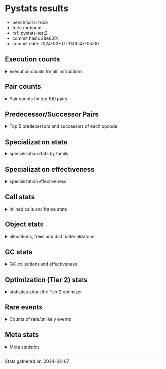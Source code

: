 
# Pystats results

- benchmark: telco
- fork: mdboom
- ref: pystats-test2
- commit hash: 28e6201
- commit date: 2024-02-07T11:00:47-05:00

## Execution counts

<details>
<summary> execution counts for all instructions </summary>

|Name | Count | Self | Cumulative | Miss ratio | 
|---|---:|---:|---:|---:|
| LOAD_FAST | 108,891,100 | 41.0% | 41.0% |  |
| STORE_FAST | 51,248,860 | 19.3% | 60.2% |  |
| BINARY_OP | 35,240,300 | 13.3% | 73.5% |  |
| CALL | 16,019,040 | 6.0% | 79.5% |  |
| LOAD_ATTR_METHOD_NO_DICT | 9,608,920 | 3.6% | 83.1% |  |
| LOAD_CONST | 6,413,000 | 2.4% | 85.5% |  |
| POP_TOP | 6,403,100 | 2.4% | 87.9% |  |
| POP_JUMP_IF_FALSE | 6,401,600 | 2.4% | 90.4% |  |
| LOAD_GLOBAL_BUILTIN | 6,401,480 | 2.4% | 92.8% |  |
| ENTER_EXECUTOR | 6,400,640 | 2.4% | 95.2% |  |
| CALL_KW | 6,400,080 | 2.4% | 97.6% |  |
| TO_BOOL_INT | 6,399,980 | 2.4% | 100.0% |  |
| LOAD_GLOBAL_MODULE | 5,240 | 0.0% | 100.0% |  |
| CALL_METHOD_DESCRIPTOR_FAST | 4,520 | 0.0% | 100.0% |  |
| LOAD_ATTR_METHOD_LAZY_DICT | 4,460 | 0.0% | 100.0% |  |
| FOR_ITER_RANGE | 3,300 | 0.0% | 100.0% |  |
| LOAD_ATTR | 2,240 | 0.0% | 100.0% |  |
| COMPARE_OP | 1,700 | 0.0% | 100.0% |  |
| BINARY_SUBSCR_LIST_INT | 1,580 | 0.0% | 100.0% |  |
| CALL_BUILTIN_FAST | 1,580 | 0.0% | 100.0% |  |
| UNPACK_SEQUENCE_TUPLE | 1,580 | 0.0% | 100.0% |  |
| CALL_BUILTIN_CLASS | 1,440 | 0.0% | 100.0% |  |
| GET_ITER | 1,360 | 0.0% | 100.0% |  |
| LOAD_GLOBAL | 920 | 0.0% | 100.0% |  |
| EXTENDED_ARG | 800 | 0.0% | 100.0% |  |
| JUMP_BACKWARD | 680 | 0.0% | 100.0% |  |
| PUSH_NULL | 560 | 0.0% | 100.0% |  |
| LOAD_ATTR_MODULE | 300 | 0.0% | 100.0% |  |
| LOAD_DEREF | 240 | 0.0% | 100.0% |  |
| RETURN_VALUE | 160 | 0.0% | 100.0% |  |
| CALL_FUNCTION_EX | 160 | 0.0% | 100.0% |  |
| RESUME_CHECK | 120 | 0.0% | 100.0% |  |
| STORE_ATTR | 100 | 0.0% | 100.0% |  |
| BEFORE_WITH | 80 | 0.0% | 100.0% |  |
| NOP | 80 | 0.0% | 100.0% |  |
| BUILD_LIST | 80 | 0.0% | 100.0% |  |
| CALL_INTRINSIC_1 | 80 | 0.0% | 100.0% |  |
| COPY_FREE_VARS | 80 | 0.0% | 100.0% |  |
| FOR_ITER | 80 | 0.0% | 100.0% |  |
| LIST_EXTEND | 80 | 0.0% | 100.0% |  |
| LOAD_FAST_CHECK | 80 | 0.0% | 100.0% |  |
| BINARY_OP_SUBTRACT_FLOAT | 60 | 0.0% | 100.0% |  |
| CALL_BUILTIN_FAST_WITH_KEYWORDS | 60 | 0.0% | 100.0% |  |
| BINARY_SUBSCR | 40 | 0.0% | 100.0% |  |
| TO_BOOL | 40 | 0.0% | 100.0% |  |
| UNPACK_SEQUENCE | 40 | 0.0% | 100.0% |  |
| RESUME | 40 | 0.0% | 100.0% |  |


</details>

## Pair counts

<details>
<summary> Pair counts for top 100 pairs </summary>

|Pair | Count | Self | Cumulative | 
|---|---:|---:|---:|
| STORE_FAST LOAD_FAST | 44,844,300 | 16.9% | 16.9% |
| LOAD_FAST LOAD_FAST | 41,630,080 | 15.7% | 32.5% |
| LOAD_FAST BINARY_OP | 35,228,520 | 13.3% | 45.8% |
| BINARY_OP STORE_FAST | 35,228,480 | 13.3% | 59.0% |
| CALL STORE_FAST | 16,013,340 | 6.0% | 65.1% |
| LOAD_FAST CALL | 9,610,640 | 3.6% | 68.7% |
| LOAD_ATTR_METHOD_NO_DICT LOAD_FAST | 9,608,920 | 3.6% | 72.3% |
| LOAD_FAST LOAD_ATTR_METHOD_NO_DICT | 9,608,880 | 3.6% | 75.9% |
| LOAD_FAST LOAD_CONST | 6,403,280 | 2.4% | 78.3% |
| STORE_FAST LOAD_GLOBAL_BUILTIN | 6,401,280 | 2.4% | 80.7% |
| POP_TOP ENTER_EXECUTOR | 6,400,600 | 2.4% | 83.1% |
| LOAD_GLOBAL_BUILTIN LOAD_FAST | 6,400,100 | 2.4% | 85.5% |
| LOAD_CONST CALL_KW | 6,400,080 | 2.4% | 87.9% |
| CALL_KW POP_TOP | 6,400,000 | 2.4% | 90.3% |
| POP_JUMP_IF_FALSE LOAD_FAST | 6,400,000 | 2.4% | 92.7% |
| TO_BOOL_INT POP_JUMP_IF_FALSE | 6,399,980 | 2.4% | 95.2% |
| LOAD_FAST TO_BOOL_INT | 6,399,960 | 2.4% | 97.6% |
| ENTER_EXECUTOR CALL | 6,399,300 | 2.4% | 100.0% |
| BINARY_OP BINARY_OP | 10,180 | 0.0% | 100.0% |
| CALL CALL | 5,020 | 0.0% | 100.0% |
| LOAD_GLOBAL_MODULE LOAD_CONST | 4,760 | 0.0% | 100.0% |
| LOAD_FAST LOAD_ATTR_METHOD_LAZY_DICT | 4,380 | 0.0% | 100.0% |
| LOAD_CONST CALL | 3,500 | 0.0% | 100.0% |
| LOAD_ATTR_METHOD_LAZY_DICT LOAD_CONST | 3,200 | 0.0% | 100.0% |
| LOAD_CONST CALL_METHOD_DESCRIPTOR_FAST | 3,140 | 0.0% | 100.0% |
| CALL_METHOD_DESCRIPTOR_FAST POP_TOP | 2,880 | 0.0% | 100.0% |
| STORE_FAST LOAD_GLOBAL_MODULE | 2,720 | 0.0% | 100.0% |
| FOR_ITER_RANGE STORE_FAST | 1,940 | 0.0% | 100.0% |
| LOAD_FAST LOAD_ATTR | 1,920 | 0.0% | 100.0% |
| LOAD_ATTR LOAD_FAST | 1,640 | 0.0% | 100.0% |
| CALL_METHOD_DESCRIPTOR_FAST STORE_FAST | 1,640 | 0.0% | 100.0% |
| BINARY_OP LOAD_FAST | 1,600 | 0.0% | 100.0% |
| COMPARE_OP POP_JUMP_IF_FALSE | 1,600 | 0.0% | 100.0% |
| LOAD_CONST BINARY_OP | 1,600 | 0.0% | 100.0% |
| LOAD_CONST COMPARE_OP | 1,600 | 0.0% | 100.0% |
| LOAD_CONST LOAD_FAST | 1,600 | 0.0% | 100.0% |
| BINARY_SUBSCR_LIST_INT STORE_FAST | 1,580 | 0.0% | 100.0% |
| UNPACK_SEQUENCE_TUPLE STORE_FAST | 1,580 | 0.0% | 100.0% |
| LOAD_FAST BINARY_SUBSCR_LIST_INT | 1,560 | 0.0% | 100.0% |
| LOAD_FAST CALL_BUILTIN_FAST | 1,560 | 0.0% | 100.0% |
| POP_JUMP_IF_FALSE LOAD_GLOBAL_MODULE | 1,560 | 0.0% | 100.0% |
| CALL_BUILTIN_FAST UNPACK_SEQUENCE_TUPLE | 1,560 | 0.0% | 100.0% |
| CALL_BUILTIN_CLASS GET_ITER | 1,320 | 0.0% | 100.0% |
| POP_TOP LOAD_FAST | 1,280 | 0.0% | 100.0% |
| ENTER_EXECUTOR FOR_ITER_RANGE | 1,280 | 0.0% | 100.0% |
| LOAD_CONST CALL_BUILTIN_CLASS | 1,280 | 0.0% | 100.0% |
| FOR_ITER_RANGE LOAD_FAST | 1,280 | 0.0% | 100.0% |
| GET_ITER FOR_ITER_RANGE | 1,260 | 0.0% | 100.0% |
| LOAD_GLOBAL_BUILTIN LOAD_CONST | 1,260 | 0.0% | 100.0% |
| LOAD_ATTR_METHOD_LAZY_DICT CALL_METHOD_DESCRIPTOR_FAST | 1,240 | 0.0% | 100.0% |
| STORE_FAST LOAD_GLOBAL | 480 | 0.0% | 100.0% |
| EXTENDED_ARG FOR_ITER_RANGE | 420 | 0.0% | 100.0% |
| POP_TOP LOAD_GLOBAL_MODULE | 380 | 0.0% | 100.0% |
| POP_TOP EXTENDED_ARG | 340 | 0.0% | 100.0% |
| POP_TOP JUMP_BACKWARD | 340 | 0.0% | 100.0% |
| EXTENDED_ARG JUMP_BACKWARD | 340 | 0.0% | 100.0% |
| LOAD_GLOBAL LOAD_GLOBAL_MODULE | 340 | 0.0% | 100.0% |
| PUSH_NULL CALL | 320 | 0.0% | 100.0% |
| JUMP_BACKWARD EXTENDED_ARG | 320 | 0.0% | 100.0% |
| JUMP_BACKWARD FOR_ITER_RANGE | 300 | 0.0% | 100.0% |
| LOAD_ATTR_MODULE PUSH_NULL | 300 | 0.0% | 100.0% |
| CALL POP_TOP | 220 | 0.0% | 100.0% |
| LOAD_GLOBAL LOAD_CONST | 200 | 0.0% | 100.0% |
| LOAD_GLOBAL_MODULE LOAD_ATTR_MODULE | 200 | 0.0% | 100.0% |
| PUSH_NULL LOAD_FAST | 160 | 0.0% | 100.0% |
| LOAD_CONST LOAD_CONST | 160 | 0.0% | 100.0% |
| LOAD_DEREF PUSH_NULL | 160 | 0.0% | 100.0% |
| LOAD_ATTR LOAD_ATTR | 120 | 0.0% | 100.0% |
| LOAD_GLOBAL LOAD_GLOBAL_BUILTIN | 120 | 0.0% | 100.0% |
| CALL CALL_METHOD_DESCRIPTOR_FAST | 100 | 0.0% | 100.0% |
| COMPARE_OP COMPARE_OP | 100 | 0.0% | 100.0% |
| LOAD_ATTR PUSH_NULL | 100 | 0.0% | 100.0% |
| LOAD_ATTR LOAD_ATTR_MODULE | 100 | 0.0% | 100.0% |
| LOAD_GLOBAL LOAD_ATTR | 100 | 0.0% | 100.0% |
| LOAD_GLOBAL_MODULE LOAD_ATTR | 100 | 0.0% | 100.0% |
| BEFORE_WITH STORE_FAST | 80 | 0.0% | 100.0% |
| GET_ITER EXTENDED_ARG | 80 | 0.0% | 100.0% |
| NOP LOAD_DEREF | 80 | 0.0% | 100.0% |
| POP_TOP NOP | 80 | 0.0% | 100.0% |
| POP_TOP LOAD_GLOBAL | 80 | 0.0% | 100.0% |
| PUSH_NULL LOAD_FAST_CHECK | 80 | 0.0% | 100.0% |
| RETURN_VALUE RETURN_VALUE | 80 | 0.0% | 100.0% |
| BUILD_LIST LOAD_DEREF | 80 | 0.0% | 100.0% |
| CALL LOAD_FAST | 80 | 0.0% | 100.0% |
| CALL STORE_ATTR | 80 | 0.0% | 100.0% |
| CALL CALL_BUILTIN_CLASS | 80 | 0.0% | 100.0% |
| CALL_FUNCTION_EX COPY_FREE_VARS | 80 | 0.0% | 100.0% |
| CALL_INTRINSIC_1 CALL_FUNCTION_EX | 80 | 0.0% | 100.0% |
| CALL_KW STORE_FAST | 80 | 0.0% | 100.0% |
| LIST_EXTEND CALL_INTRINSIC_1 | 80 | 0.0% | 100.0% |
| LOAD_ATTR LOAD_ATTR_METHOD_LAZY_DICT | 80 | 0.0% | 100.0% |
| LOAD_DEREF LIST_EXTEND | 80 | 0.0% | 100.0% |
| LOAD_FAST BUILD_LIST | 80 | 0.0% | 100.0% |
| LOAD_FAST CALL_FUNCTION_EX | 80 | 0.0% | 100.0% |
| LOAD_FAST_CHECK CALL | 80 | 0.0% | 100.0% |
| LOAD_GLOBAL LOAD_GLOBAL | 80 | 0.0% | 100.0% |
| STORE_FAST LOAD_CONST | 80 | 0.0% | 100.0% |
| LOAD_GLOBAL_MODULE LOAD_GLOBAL_MODULE | 80 | 0.0% | 100.0% |
| CALL_FUNCTION_EX RESUME_CHECK | 60 | 0.0% | 100.0% |
| COPY_FREE_VARS RESUME_CHECK | 60 | 0.0% | 100.0% |


</details>

## Predecessor/Successor Pairs

<details>
<summary> Top 5 predecessors and successors of each opcode </summary>

### BEFORE_WITH

<details>
<summary> Successors and predecessors for BEFORE_WITH </summary>

|Predecessors | Count | Percentage | 
|---|---:|---:|
| CALL_BUILTIN_FAST_WITH_KEYWORDS | 60 | 75.0% |
| CALL | 20 | 25.0% |

|Successors | Count | Percentage | 
|---|---:|---:|
| STORE_FAST | 80 | 100.0% |


</details>

### BINARY_SUBSCR

<details>
<summary> Successors and predecessors for BINARY_SUBSCR </summary>

|Predecessors | Count | Percentage | 
|---|---:|---:|
| LOAD_FAST | 40 | 100.0% |

|Successors | Count | Percentage | 
|---|---:|---:|
| STORE_FAST | 20 | 50.0% |
| BINARY_SUBSCR_LIST_INT | 20 | 50.0% |


</details>

### GET_ITER

<details>
<summary> Successors and predecessors for GET_ITER </summary>

|Predecessors | Count | Percentage | 
|---|---:|---:|
| CALL_BUILTIN_CLASS | 1,320 | 97.1% |
| CALL | 40 | 2.9% |

|Successors | Count | Percentage | 
|---|---:|---:|
| FOR_ITER_RANGE | 1,260 | 92.6% |
| EXTENDED_ARG | 80 | 5.9% |
| FOR_ITER | 20 | 1.5% |


</details>

### NOP

<details>
<summary> Successors and predecessors for NOP </summary>

|Predecessors | Count | Percentage | 
|---|---:|---:|
| POP_TOP | 80 | 100.0% |

|Successors | Count | Percentage | 
|---|---:|---:|
| LOAD_DEREF | 80 | 100.0% |


</details>

### POP_TOP

<details>
<summary> Successors and predecessors for POP_TOP </summary>

|Predecessors | Count | Percentage | 
|---|---:|---:|
| CALL_KW | 6,400,000 | 100.0% |
| CALL_METHOD_DESCRIPTOR_FAST | 2,880 | 0.0% |
| CALL | 220 | 0.0% |

|Successors | Count | Percentage | 
|---|---:|---:|
| ENTER_EXECUTOR | 6,400,600 | 100.0% |
| LOAD_FAST | 1,280 | 0.0% |
| LOAD_GLOBAL_MODULE | 380 | 0.0% |
| EXTENDED_ARG | 340 | 0.0% |
| JUMP_BACKWARD | 340 | 0.0% |


</details>

### PUSH_NULL

<details>
<summary> Successors and predecessors for PUSH_NULL </summary>

|Predecessors | Count | Percentage | 
|---|---:|---:|
| LOAD_ATTR_MODULE | 300 | 53.6% |
| LOAD_DEREF | 160 | 28.6% |
| LOAD_ATTR | 100 | 17.9% |

|Successors | Count | Percentage | 
|---|---:|---:|
| CALL | 320 | 57.1% |
| LOAD_FAST | 160 | 28.6% |
| LOAD_FAST_CHECK | 80 | 14.3% |


</details>

### RETURN_VALUE

<details>
<summary> Successors and predecessors for RETURN_VALUE </summary>

|Predecessors | Count | Percentage | 
|---|---:|---:|
| RETURN_VALUE | 80 | 50.0% |
| BINARY_OP_SUBTRACT_FLOAT | 60 | 37.5% |
| BINARY_OP | 20 | 12.5% |

|Successors | Count | Percentage | 
|---|---:|---:|
| RETURN_VALUE | 80 | 50.0% |
| LOAD_GLOBAL | 40 | 25.0% |
| LOAD_GLOBAL_MODULE | 40 | 25.0% |


</details>

### TO_BOOL

<details>
<summary> Successors and predecessors for TO_BOOL </summary>

|Predecessors | Count | Percentage | 
|---|---:|---:|
| LOAD_FAST | 40 | 100.0% |

|Successors | Count | Percentage | 
|---|---:|---:|
| POP_JUMP_IF_FALSE | 20 | 50.0% |
| TO_BOOL_INT | 20 | 50.0% |


</details>

### BINARY_OP

<details>
<summary> Successors and predecessors for BINARY_OP </summary>

|Predecessors | Count | Percentage | 
|---|---:|---:|
| LOAD_FAST | 35,228,520 | 100.0% |
| BINARY_OP | 10,180 | 0.0% |
| LOAD_CONST | 1,600 | 0.0% |

|Successors | Count | Percentage | 
|---|---:|---:|
| STORE_FAST | 35,228,480 | 100.0% |
| BINARY_OP | 10,180 | 0.0% |
| LOAD_FAST | 1,600 | 0.0% |
| RETURN_VALUE | 20 | 0.0% |
| BINARY_OP_SUBTRACT_FLOAT | 20 | 0.0% |


</details>

### BUILD_LIST

<details>
<summary> Successors and predecessors for BUILD_LIST </summary>

|Predecessors | Count | Percentage | 
|---|---:|---:|
| LOAD_FAST | 80 | 100.0% |

|Successors | Count | Percentage | 
|---|---:|---:|
| LOAD_DEREF | 80 | 100.0% |


</details>

### CALL

<details>
<summary> Successors and predecessors for CALL </summary>

|Predecessors | Count | Percentage | 
|---|---:|---:|
| LOAD_FAST | 9,610,640 | 60.0% |
| ENTER_EXECUTOR | 6,399,300 | 39.9% |
| CALL | 5,020 | 0.0% |
| LOAD_CONST | 3,500 | 0.0% |
| PUSH_NULL | 320 | 0.0% |

|Successors | Count | Percentage | 
|---|---:|---:|
| STORE_FAST | 16,013,340 | 100.0% |
| CALL | 5,020 | 0.0% |
| POP_TOP | 220 | 0.0% |
| CALL_METHOD_DESCRIPTOR_FAST | 100 | 0.0% |
| LOAD_FAST | 80 | 0.0% |


</details>

### CALL_FUNCTION_EX

<details>
<summary> Successors and predecessors for CALL_FUNCTION_EX </summary>

|Predecessors | Count | Percentage | 
|---|---:|---:|
| CALL_INTRINSIC_1 | 80 | 50.0% |
| LOAD_FAST | 80 | 50.0% |

|Successors | Count | Percentage | 
|---|---:|---:|
| COPY_FREE_VARS | 80 | 50.0% |
| RESUME_CHECK | 60 | 37.5% |
| RESUME | 20 | 12.5% |


</details>

### CALL_INTRINSIC_1

<details>
<summary> Successors and predecessors for CALL_INTRINSIC_1 </summary>

|Predecessors | Count | Percentage | 
|---|---:|---:|
| LIST_EXTEND | 80 | 100.0% |

|Successors | Count | Percentage | 
|---|---:|---:|
| CALL_FUNCTION_EX | 80 | 100.0% |


</details>

### CALL_KW

<details>
<summary> Successors and predecessors for CALL_KW </summary>

|Predecessors | Count | Percentage | 
|---|---:|---:|
| LOAD_CONST | 6,400,080 | 100.0% |

|Successors | Count | Percentage | 
|---|---:|---:|
| POP_TOP | 6,400,000 | 100.0% |
| STORE_FAST | 80 | 0.0% |


</details>

### COMPARE_OP

<details>
<summary> Successors and predecessors for COMPARE_OP </summary>

|Predecessors | Count | Percentage | 
|---|---:|---:|
| LOAD_CONST | 1,600 | 94.1% |
| COMPARE_OP | 100 | 5.9% |

|Successors | Count | Percentage | 
|---|---:|---:|
| POP_JUMP_IF_FALSE | 1,600 | 94.1% |
| COMPARE_OP | 100 | 5.9% |


</details>

### COPY_FREE_VARS

<details>
<summary> Successors and predecessors for COPY_FREE_VARS </summary>

|Predecessors | Count | Percentage | 
|---|---:|---:|
| CALL_FUNCTION_EX | 80 | 100.0% |

|Successors | Count | Percentage | 
|---|---:|---:|
| RESUME_CHECK | 60 | 75.0% |
| RESUME | 20 | 25.0% |


</details>

### ENTER_EXECUTOR

<details>
<summary> Successors and predecessors for ENTER_EXECUTOR </summary>

|Predecessors | Count | Percentage | 
|---|---:|---:|
| POP_TOP | 6,400,600 | 100.0% |
| JUMP_BACKWARD | 40 | 0.0% |

|Successors | Count | Percentage | 
|---|---:|---:|
| CALL | 6,399,300 | 100.0% |
| FOR_ITER_RANGE | 1,280 | 0.0% |
| EXTENDED_ARG | 60 | 0.0% |


</details>

### EXTENDED_ARG

<details>
<summary> Successors and predecessors for EXTENDED_ARG </summary>

|Predecessors | Count | Percentage | 
|---|---:|---:|
| POP_TOP | 340 | 42.5% |
| JUMP_BACKWARD | 320 | 40.0% |
| GET_ITER | 80 | 10.0% |
| ENTER_EXECUTOR | 60 | 7.5% |

|Successors | Count | Percentage | 
|---|---:|---:|
| FOR_ITER_RANGE | 420 | 52.5% |
| JUMP_BACKWARD | 340 | 42.5% |
| FOR_ITER | 40 | 5.0% |


</details>

### FOR_ITER

<details>
<summary> Successors and predecessors for FOR_ITER </summary>

|Predecessors | Count | Percentage | 
|---|---:|---:|
| EXTENDED_ARG | 40 | 50.0% |
| GET_ITER | 20 | 25.0% |
| JUMP_BACKWARD | 20 | 25.0% |

|Successors | Count | Percentage | 
|---|---:|---:|
| STORE_FAST | 40 | 50.0% |
| FOR_ITER_RANGE | 40 | 50.0% |


</details>

### JUMP_BACKWARD

<details>
<summary> Successors and predecessors for JUMP_BACKWARD </summary>

|Predecessors | Count | Percentage | 
|---|---:|---:|
| POP_TOP | 340 | 50.0% |
| EXTENDED_ARG | 340 | 50.0% |

|Successors | Count | Percentage | 
|---|---:|---:|
| EXTENDED_ARG | 320 | 47.1% |
| FOR_ITER_RANGE | 300 | 44.1% |
| ENTER_EXECUTOR | 40 | 5.9% |
| FOR_ITER | 20 | 2.9% |


</details>

### LIST_EXTEND

<details>
<summary> Successors and predecessors for LIST_EXTEND </summary>

|Predecessors | Count | Percentage | 
|---|---:|---:|
| LOAD_DEREF | 80 | 100.0% |

|Successors | Count | Percentage | 
|---|---:|---:|
| CALL_INTRINSIC_1 | 80 | 100.0% |


</details>

### LOAD_ATTR

<details>
<summary> Successors and predecessors for LOAD_ATTR </summary>

|Predecessors | Count | Percentage | 
|---|---:|---:|
| LOAD_FAST | 1,920 | 85.7% |
| LOAD_ATTR | 120 | 5.4% |
| LOAD_GLOBAL | 100 | 4.5% |
| LOAD_GLOBAL_MODULE | 100 | 4.5% |

|Successors | Count | Percentage | 
|---|---:|---:|
| LOAD_FAST | 1,640 | 73.2% |
| LOAD_ATTR | 120 | 5.4% |
| PUSH_NULL | 100 | 4.5% |
| LOAD_ATTR_MODULE | 100 | 4.5% |
| LOAD_ATTR_METHOD_LAZY_DICT | 80 | 3.6% |


</details>

### LOAD_CONST

<details>
<summary> Successors and predecessors for LOAD_CONST </summary>

|Predecessors | Count | Percentage | 
|---|---:|---:|
| LOAD_FAST | 6,403,280 | 99.8% |
| LOAD_GLOBAL_MODULE | 4,760 | 0.1% |
| LOAD_ATTR_METHOD_LAZY_DICT | 3,200 | 0.0% |
| LOAD_GLOBAL_BUILTIN | 1,260 | 0.0% |
| LOAD_GLOBAL | 200 | 0.0% |

|Successors | Count | Percentage | 
|---|---:|---:|
| CALL_KW | 6,400,080 | 99.8% |
| CALL | 3,500 | 0.1% |
| CALL_METHOD_DESCRIPTOR_FAST | 3,140 | 0.0% |
| BINARY_OP | 1,600 | 0.0% |
| COMPARE_OP | 1,600 | 0.0% |


</details>

### LOAD_DEREF

<details>
<summary> Successors and predecessors for LOAD_DEREF </summary>

|Predecessors | Count | Percentage | 
|---|---:|---:|
| NOP | 80 | 33.3% |
| BUILD_LIST | 80 | 33.3% |
| RESUME_CHECK | 60 | 25.0% |
| RESUME | 20 | 8.3% |

|Successors | Count | Percentage | 
|---|---:|---:|
| PUSH_NULL | 160 | 66.7% |
| LIST_EXTEND | 80 | 33.3% |


</details>

### LOAD_FAST

<details>
<summary> Successors and predecessors for LOAD_FAST </summary>

|Predecessors | Count | Percentage | 
|---|---:|---:|
| STORE_FAST | 44,844,300 | 41.2% |
| LOAD_FAST | 41,630,080 | 38.2% |
| LOAD_ATTR_METHOD_NO_DICT | 9,608,920 | 8.8% |
| LOAD_GLOBAL_BUILTIN | 6,400,100 | 5.9% |
| POP_JUMP_IF_FALSE | 6,400,000 | 5.9% |

|Successors | Count | Percentage | 
|---|---:|---:|
| LOAD_FAST | 41,630,080 | 38.2% |
| BINARY_OP | 35,228,520 | 32.4% |
| CALL | 9,610,640 | 8.8% |
| LOAD_ATTR_METHOD_NO_DICT | 9,608,880 | 8.8% |
| LOAD_CONST | 6,403,280 | 5.9% |


</details>

### LOAD_FAST_CHECK

<details>
<summary> Successors and predecessors for LOAD_FAST_CHECK </summary>

|Predecessors | Count | Percentage | 
|---|---:|---:|
| PUSH_NULL | 80 | 100.0% |

|Successors | Count | Percentage | 
|---|---:|---:|
| CALL | 80 | 100.0% |


</details>

### LOAD_GLOBAL

<details>
<summary> Successors and predecessors for LOAD_GLOBAL </summary>

|Predecessors | Count | Percentage | 
|---|---:|---:|
| STORE_FAST | 480 | 52.2% |
| POP_TOP | 80 | 8.7% |
| LOAD_GLOBAL | 80 | 8.7% |
| RETURN_VALUE | 40 | 4.3% |
| POP_JUMP_IF_FALSE | 40 | 4.3% |

|Successors | Count | Percentage | 
|---|---:|---:|
| LOAD_GLOBAL_MODULE | 340 | 37.0% |
| LOAD_CONST | 200 | 21.7% |
| LOAD_GLOBAL_BUILTIN | 120 | 13.0% |
| LOAD_ATTR | 100 | 10.9% |
| LOAD_GLOBAL | 80 | 8.7% |


</details>

### POP_JUMP_IF_FALSE

<details>
<summary> Successors and predecessors for POP_JUMP_IF_FALSE </summary>

|Predecessors | Count | Percentage | 
|---|---:|---:|
| TO_BOOL_INT | 6,399,980 | 100.0% |
| COMPARE_OP | 1,600 | 0.0% |
| TO_BOOL | 20 | 0.0% |

|Successors | Count | Percentage | 
|---|---:|---:|
| LOAD_FAST | 6,400,000 | 100.0% |
| LOAD_GLOBAL_MODULE | 1,560 | 0.0% |
| LOAD_GLOBAL | 40 | 0.0% |


</details>

### STORE_ATTR

<details>
<summary> Successors and predecessors for STORE_ATTR </summary>

|Predecessors | Count | Percentage | 
|---|---:|---:|
| CALL | 80 | 80.0% |
| STORE_ATTR | 20 | 20.0% |

|Successors | Count | Percentage | 
|---|---:|---:|
| LOAD_GLOBAL | 40 | 40.0% |
| LOAD_GLOBAL_BUILTIN | 40 | 40.0% |
| STORE_ATTR | 20 | 20.0% |


</details>

### STORE_FAST

<details>
<summary> Successors and predecessors for STORE_FAST </summary>

|Predecessors | Count | Percentage | 
|---|---:|---:|
| BINARY_OP | 35,228,480 | 68.7% |
| CALL | 16,013,340 | 31.2% |
| FOR_ITER_RANGE | 1,940 | 0.0% |
| CALL_METHOD_DESCRIPTOR_FAST | 1,640 | 0.0% |
| BINARY_SUBSCR_LIST_INT | 1,580 | 0.0% |

|Successors | Count | Percentage | 
|---|---:|---:|
| LOAD_FAST | 44,844,300 | 87.5% |
| LOAD_GLOBAL_BUILTIN | 6,401,280 | 12.5% |
| LOAD_GLOBAL_MODULE | 2,720 | 0.0% |
| LOAD_GLOBAL | 480 | 0.0% |
| LOAD_CONST | 80 | 0.0% |


</details>

### UNPACK_SEQUENCE

<details>
<summary> Successors and predecessors for UNPACK_SEQUENCE </summary>

|Predecessors | Count | Percentage | 
|---|---:|---:|
| CALL | 20 | 50.0% |
| CALL_BUILTIN_FAST | 20 | 50.0% |

|Successors | Count | Percentage | 
|---|---:|---:|
| STORE_FAST | 20 | 50.0% |
| UNPACK_SEQUENCE_TUPLE | 20 | 50.0% |


</details>

### RESUME

<details>
<summary> Successors and predecessors for RESUME </summary>

|Predecessors | Count | Percentage | 
|---|---:|---:|
| CALL_FUNCTION_EX | 20 | 50.0% |
| COPY_FREE_VARS | 20 | 50.0% |

|Successors | Count | Percentage | 
|---|---:|---:|
| LOAD_DEREF | 20 | 50.0% |
| LOAD_GLOBAL | 20 | 50.0% |


</details>

### BINARY_OP_SUBTRACT_FLOAT

<details>
<summary> Successors and predecessors for BINARY_OP_SUBTRACT_FLOAT </summary>

|Predecessors | Count | Percentage | 
|---|---:|---:|
| LOAD_FAST | 40 | 66.7% |
| BINARY_OP | 20 | 33.3% |

|Successors | Count | Percentage | 
|---|---:|---:|
| RETURN_VALUE | 60 | 100.0% |


</details>

### BINARY_SUBSCR_LIST_INT

<details>
<summary> Successors and predecessors for BINARY_SUBSCR_LIST_INT </summary>

|Predecessors | Count | Percentage | 
|---|---:|---:|
| LOAD_FAST | 1,560 | 98.7% |
| BINARY_SUBSCR | 20 | 1.3% |

|Successors | Count | Percentage | 
|---|---:|---:|
| STORE_FAST | 1,580 | 100.0% |


</details>

### CALL_BUILTIN_CLASS

<details>
<summary> Successors and predecessors for CALL_BUILTIN_CLASS </summary>

|Predecessors | Count | Percentage | 
|---|---:|---:|
| LOAD_CONST | 1,280 | 88.9% |
| CALL | 80 | 5.6% |
| LOAD_FAST | 40 | 2.8% |
| CALL_BUILTIN_CLASS | 40 | 2.8% |

|Successors | Count | Percentage | 
|---|---:|---:|
| GET_ITER | 1,320 | 91.7% |
| STORE_FAST | 60 | 4.2% |
| CALL_BUILTIN_CLASS | 40 | 2.8% |
| CALL | 20 | 1.4% |


</details>

### CALL_BUILTIN_FAST

<details>
<summary> Successors and predecessors for CALL_BUILTIN_FAST </summary>

|Predecessors | Count | Percentage | 
|---|---:|---:|
| LOAD_FAST | 1,560 | 98.7% |
| CALL | 20 | 1.3% |

|Successors | Count | Percentage | 
|---|---:|---:|
| UNPACK_SEQUENCE_TUPLE | 1,560 | 98.7% |
| UNPACK_SEQUENCE | 20 | 1.3% |


</details>

### CALL_BUILTIN_FAST_WITH_KEYWORDS

<details>
<summary> Successors and predecessors for CALL_BUILTIN_FAST_WITH_KEYWORDS </summary>

|Predecessors | Count | Percentage | 
|---|---:|---:|
| LOAD_CONST | 40 | 66.7% |
| CALL | 20 | 33.3% |

|Successors | Count | Percentage | 
|---|---:|---:|
| BEFORE_WITH | 60 | 100.0% |


</details>

### CALL_METHOD_DESCRIPTOR_FAST

<details>
<summary> Successors and predecessors for CALL_METHOD_DESCRIPTOR_FAST </summary>

|Predecessors | Count | Percentage | 
|---|---:|---:|
| LOAD_CONST | 3,140 | 69.5% |
| LOAD_ATTR_METHOD_LAZY_DICT | 1,240 | 27.4% |
| CALL | 100 | 2.2% |
| LOAD_ATTR | 40 | 0.9% |

|Successors | Count | Percentage | 
|---|---:|---:|
| POP_TOP | 2,880 | 63.7% |
| STORE_FAST | 1,640 | 36.3% |


</details>

### FOR_ITER_RANGE

<details>
<summary> Successors and predecessors for FOR_ITER_RANGE </summary>

|Predecessors | Count | Percentage | 
|---|---:|---:|
| ENTER_EXECUTOR | 1,280 | 38.8% |
| GET_ITER | 1,260 | 38.2% |
| EXTENDED_ARG | 420 | 12.7% |
| JUMP_BACKWARD | 300 | 9.1% |
| FOR_ITER | 40 | 1.2% |

|Successors | Count | Percentage | 
|---|---:|---:|
| STORE_FAST | 1,940 | 58.8% |
| LOAD_FAST | 1,280 | 38.8% |
| LOAD_GLOBAL | 40 | 1.2% |
| LOAD_GLOBAL_MODULE | 40 | 1.2% |


</details>

### LOAD_ATTR_METHOD_LAZY_DICT

<details>
<summary> Successors and predecessors for LOAD_ATTR_METHOD_LAZY_DICT </summary>

|Predecessors | Count | Percentage | 
|---|---:|---:|
| LOAD_FAST | 4,380 | 98.2% |
| LOAD_ATTR | 80 | 1.8% |

|Successors | Count | Percentage | 
|---|---:|---:|
| LOAD_CONST | 3,200 | 71.7% |
| CALL_METHOD_DESCRIPTOR_FAST | 1,240 | 27.8% |
| CALL | 20 | 0.4% |


</details>

### LOAD_ATTR_METHOD_NO_DICT

<details>
<summary> Successors and predecessors for LOAD_ATTR_METHOD_NO_DICT </summary>

|Predecessors | Count | Percentage | 
|---|---:|---:|
| LOAD_FAST | 9,608,880 | 100.0% |
| LOAD_ATTR | 40 | 0.0% |

|Successors | Count | Percentage | 
|---|---:|---:|
| LOAD_FAST | 9,608,920 | 100.0% |


</details>

### LOAD_ATTR_MODULE

<details>
<summary> Successors and predecessors for LOAD_ATTR_MODULE </summary>

|Predecessors | Count | Percentage | 
|---|---:|---:|
| LOAD_GLOBAL_MODULE | 200 | 66.7% |
| LOAD_ATTR | 100 | 33.3% |

|Successors | Count | Percentage | 
|---|---:|---:|
| PUSH_NULL | 300 | 100.0% |


</details>

### LOAD_GLOBAL_BUILTIN

<details>
<summary> Successors and predecessors for LOAD_GLOBAL_BUILTIN </summary>

|Predecessors | Count | Percentage | 
|---|---:|---:|
| STORE_FAST | 6,401,280 | 100.0% |
| LOAD_GLOBAL | 120 | 0.0% |
| STORE_ATTR | 40 | 0.0% |
| LOAD_GLOBAL_BUILTIN | 40 | 0.0% |

|Successors | Count | Percentage | 
|---|---:|---:|
| LOAD_FAST | 6,400,100 | 100.0% |
| LOAD_CONST | 1,260 | 0.0% |
| LOAD_GLOBAL | 40 | 0.0% |
| LOAD_GLOBAL_BUILTIN | 40 | 0.0% |
| LOAD_GLOBAL_MODULE | 40 | 0.0% |


</details>

### LOAD_GLOBAL_MODULE

<details>
<summary> Successors and predecessors for LOAD_GLOBAL_MODULE </summary>

|Predecessors | Count | Percentage | 
|---|---:|---:|
| STORE_FAST | 2,720 | 51.9% |
| POP_JUMP_IF_FALSE | 1,560 | 29.8% |
| POP_TOP | 380 | 7.3% |
| LOAD_GLOBAL | 340 | 6.5% |
| LOAD_GLOBAL_MODULE | 80 | 1.5% |

|Successors | Count | Percentage | 
|---|---:|---:|
| LOAD_CONST | 4,760 | 90.8% |
| LOAD_ATTR_MODULE | 200 | 3.8% |
| LOAD_ATTR | 100 | 1.9% |
| LOAD_GLOBAL_MODULE | 80 | 1.5% |
| CALL | 60 | 1.1% |


</details>

### RESUME_CHECK

<details>
<summary> Successors and predecessors for RESUME_CHECK </summary>

|Predecessors | Count | Percentage | 
|---|---:|---:|
| CALL_FUNCTION_EX | 60 | 50.0% |
| COPY_FREE_VARS | 60 | 50.0% |

|Successors | Count | Percentage | 
|---|---:|---:|
| LOAD_DEREF | 60 | 50.0% |
| LOAD_GLOBAL_MODULE | 40 | 33.3% |
| LOAD_GLOBAL | 20 | 16.7% |


</details>

### TO_BOOL_INT

<details>
<summary> Successors and predecessors for TO_BOOL_INT </summary>

|Predecessors | Count | Percentage | 
|---|---:|---:|
| LOAD_FAST | 6,399,960 | 100.0% |
| TO_BOOL | 20 | 0.0% |

|Successors | Count | Percentage | 
|---|---:|---:|
| POP_JUMP_IF_FALSE | 6,399,980 | 100.0% |


</details>

### UNPACK_SEQUENCE_TUPLE

<details>
<summary> Successors and predecessors for UNPACK_SEQUENCE_TUPLE </summary>

|Predecessors | Count | Percentage | 
|---|---:|---:|
| CALL_BUILTIN_FAST | 1,560 | 98.7% |
| UNPACK_SEQUENCE | 20 | 1.3% |

|Successors | Count | Percentage | 
|---|---:|---:|
| STORE_FAST | 1,580 | 100.0% |


</details>


</details>

## Specialization stats

<details>
<summary> specialization stats by family </summary>

### BINARY_OP

<details>
<summary> specialization stats for BINARY_OP family </summary>

|Kind | Count | Ratio | 
|---|---:|---:|
|     deferred | 35,230,100 | 100.0% |
|          hit | 60 | 0.0% |

| | Count | Ratio | 
|---|---:|---:|
| Success | 20 | 0.2% |
| Failure | 10,180 | 99.8% |

|Failure kind | Count | Ratio | 
|---|---:|---:|
| add other | 7,240 | 71.1% |
| multiply other | 2,740 | 26.9% |
| and int | 100 | 1.0% |
| multiply different types | 100 | 1.0% |


</details>

### BINARY_SUBSCR

<details>
<summary> specialization stats for BINARY_SUBSCR family </summary>

|Kind | Count | Ratio | 
|---|---:|---:|
|     deferred | 20 | 1.2% |
|          hit | 1,580 | 97.5% |

| | Count | Ratio | 
|---|---:|---:|
| Success | 20 | 100.0% |
| Failure | 0 | 0.0% |


</details>

### CALL

<details>
<summary> specialization stats for CALL family </summary>

|Kind | Count | Ratio | 
|---|---:|---:|
|     deferred | 16,013,820 | 99.9% |
|          hit | 7,600 | 0.0% |

| | Count | Ratio | 
|---|---:|---:|
| Success | 220 | 4.2% |
| Failure | 5,000 | 95.8% |

|Failure kind | Count | Ratio | 
|---|---:|---:|
| meth descr varargs keywords | 2,740 | 54.8% |
| cfunc varargs | 1,780 | 35.6% |
| class no vectorcall | 400 | 8.0% |
| cfunc noargs | 80 | 1.6% |


</details>

### COMPARE_OP

<details>
<summary> specialization stats for COMPARE_OP family </summary>

|Kind | Count | Ratio | 
|---|---:|---:|
|     deferred | 1,600 | 94.1% |

| | Count | Ratio | 
|---|---:|---:|
| Success | 0 | 0.0% |
| Failure | 100 | 100.0% |

|Failure kind | Count | Ratio | 
|---|---:|---:|
| different types | 100 | 100.0% |


</details>

### FOR_ITER

<details>
<summary> specialization stats for FOR_ITER family </summary>

|Kind | Count | Ratio | 
|---|---:|---:|
|     deferred | 40 | 1.2% |
|          hit | 3,300 | 97.6% |

| | Count | Ratio | 
|---|---:|---:|
| Success | 40 | 100.0% |
| Failure | 0 | 0.0% |


</details>

### LOAD_ATTR

<details>
<summary> specialization stats for LOAD_ATTR family </summary>

|Kind | Count | Ratio | 
|---|---:|---:|
|     deferred | 1,900 | 0.0% |
|          hit | 9,613,680 | 100.0% |

| | Count | Ratio | 
|---|---:|---:|
| Success | 220 | 64.7% |
| Failure | 120 | 35.3% |

|Failure kind | Count | Ratio | 
|---|---:|---:|
| overridden | 100 | 83.3% |
| not managed dict | 20 | 16.7% |


</details>

### LOAD_GLOBAL

<details>
<summary> specialization stats for LOAD_GLOBAL family </summary>

|Kind | Count | Ratio | 
|---|---:|---:|
|     deferred | 460 | 0.0% |
|          hit | 6,406,720 | 100.0% |

| | Count | Ratio | 
|---|---:|---:|
| Success | 460 | 100.0% |
| Failure | 0 | 0.0% |


</details>

### POP_JUMP_IF_FALSE

<details>
<summary> specialization stats for POP_JUMP_IF_FALSE family </summary>


</details>

### STORE_ATTR

<details>
<summary> specialization stats for STORE_ATTR family </summary>

|Kind | Count | Ratio | 
|---|---:|---:|
|     deferred | 80 | 80.0% |

| | Count | Ratio | 
|---|---:|---:|
| Success | 0 | 0.0% |
| Failure | 20 | 100.0% |

|Failure kind | Count | Ratio | 
|---|---:|---:|
| overridden | 20 | 100.0% |


</details>

### TO_BOOL

<details>
<summary> specialization stats for TO_BOOL family </summary>

|Kind | Count | Ratio | 
|---|---:|---:|
|     deferred | 20 | 0.0% |
|          hit | 6,399,980 | 100.0% |

| | Count | Ratio | 
|---|---:|---:|
| Success | 20 | 100.0% |
| Failure | 0 | 0.0% |


</details>

### UNPACK_SEQUENCE

<details>
<summary> specialization stats for UNPACK_SEQUENCE family </summary>

|Kind | Count | Ratio | 
|---|---:|---:|
|     deferred | 20 | 1.2% |
|          hit | 1,580 | 97.5% |

| | Count | Ratio | 
|---|---:|---:|
| Success | 20 | 100.0% |
| Failure | 0 | 0.0% |


</details>


</details>

## Specialization effectiveness

<details>
<summary> specialization effectiveness </summary>

|Instructions | Count | Ratio | 
|---|---:|---:|
| Basic | 185,761,340 | 69.9% |
| Not specialized | 57,666,100 | 21.7% |
| Specialized hits | 22,434,620 | 8.4% |
| Specialized misses | 0 | 0.0% |

### Deferred by instruction

<details>
<summary> deferred by instruction </summary>

|Name | Count | Ratio | 
|---|---:|---:|
| BINARY_OP | 35,230,100 | 68.7% |
| CALL | 16,013,820 | 31.2% |
| LOAD_ATTR | 1,900 | 0.0% |
| COMPARE_OP | 1,600 | 0.0% |
| LOAD_GLOBAL | 460 | 0.0% |
| STORE_ATTR | 80 | 0.0% |
| FOR_ITER | 40 | 0.0% |
| BINARY_SUBSCR | 20 | 0.0% |
| TO_BOOL | 20 | 0.0% |
| UNPACK_SEQUENCE | 20 | 0.0% |


</details>

### Misses by instruction

<details>
<summary> misses by instruction </summary>


</details>


</details>

## Call stats

<details>
<summary> Inlined calls and frame stats </summary>

| | Count | Ratio | 
|---|---:|---:|
| Calls to PyEval_EvalDefault | 0 | 0.0% |
| Calls to Python functions inlined | 160 | 100.0% |
| Calls via PyEval_EvalFrame (total) | 0 | 0.0% |
| Calls via PyEval_EvalFrame (vector) | 0 | 0.0% |
| Calls via PyEval_EvalFrame (generator) | 0 | 0.0% |
| Calls via PyEval_EvalFrame (legacy) | 0 | 0.0% |
| Calls via PyEval_EvalFrame (function vectorcall) | 0 | 0.0% |
| Calls via PyEval_EvalFrame (build class) | 0 | 0.0% |
| Calls via PyEval_EvalFrame (slot) | 0 | 0.0% |
| Calls via PyEval_EvalFrame (function ex) | 160 | 100.0% |
| Calls via PyEval_EvalFrame (api) | 0 | 0.0% |
| Calls via PyEval_EvalFrame (method) | 0 | 0.0% |
| Frame objects created | 0 | 0.0% |
| Frames pushed | 0 | 0.0% |


</details>

## Object stats

<details>
<summary> allocations, frees and dict materializatons </summary>

| | Count | Ratio | 
|---|---:|---:|
| Allocations from freelist | 28,814,440 | 20.8% |
| Frees to freelist | 28,814,440 |  |
| Allocations | 110,035,040 | 79.2% |
| Allocations to 512 bytes | 110,034,860 | 79.2% |
| Allocations to 4 kbytes | 20 | 0.0% |
| Allocations over 4 kbytes | 160 | 0.0% |
| Frees | 110,034,688 |  |
| New values | 200 |  |
| Interpreter increfs | 206,235,600 | 38.2% |
| Interpreter decrefs | 289,150,760 | 43.1% |
| Increfs | 332,978,425 | 61.8% |
| Decrefs | 382,507,395 | 56.9% |
| Materialize dict (on request) | 0 | 0.0% |
| Materialize dict (new key) | 0 | 0.0% |
| Materialize dict (too big) | 0 | 0.0% |
| Materialize dict (str subclass) | 0 | 0.0% |
| Dematerialize dict | 0 | 0.0% |
| Method cache hits | 19,202,140 |  |
| Method cache misses | 220 |  |
| Method cache collisions | 164 |  |
| Method cache dunder hits | 239 |  |
| Method cache dunder misses | 1 |  |


</details>

## GC stats

<details>
<summary> GC collections and effectiveness </summary>

|Generation | Collections | Objects collected | Object visits | 
|---:|---:|---:|---:|
| 0 | 0 | 0 | 0 |
| 1 | 0 | 0 | 0 |
| 2 | 0 | 0 | 0 |


</details>

## Optimization (Tier 2) stats

<details>
<summary> statistics about the Tier 2 optimizer </summary>

| | Count | Ratio | 
|---|---:|---:|
| Optimization attempts | 40 |  |
| Traces created | 40 | 100.0% |
| Trace stack overflow | 0 | 0.0% |
| Trace stack underflow | 0 | 0.0% |
| Trace too long | 0 | 0.0% |
| Trace too short | 0 | 0.0% |
| Inner loop found | 0 | 0.0% |
| Recursive call | 0 | 0.0% |
| Low confidence | 0 | 0.0% |
| Traces executed | 6,400,640 |  |
| Uops executed | 326,341,320 | 50.99 |

### Trace length histogram

<details>
<summary> trace length histogram </summary>

|Range | Count | Ratio | 
|---|---:|---:|
| <= 1 | 0 | 0.0% |
| <= 2 | 0 | 0.0% |
| <= 4 | 0 | 0.0% |
| <= 8 | 0 | 0.0% |
| <= 16 | 0 | 0.0% |
| <= 32 | 0 | 0.0% |
| <= 64 | 20 | 50.0% |
| <= 128 | 20 | 50.0% |


</details>

### Optimized trace length histogram

<details>
<summary> optimized trace length histogram </summary>

|Range | Count | Ratio | 
|---|---:|---:|
| <= 1 | 0 | 0.0% |
| <= 2 | 0 | 0.0% |
| <= 4 | 0 | 0.0% |
| <= 8 | 0 | 0.0% |
| <= 16 | 0 | 0.0% |
| <= 32 | 20 | 50.0% |
| <= 64 | 20 | 50.0% |


</details>

### Trace run length histogram

<details>
<summary> trace run length histogram </summary>

|Range | Count | Ratio | 
|---|---:|---:|
| <= 1 | 0 | 0.0% |
| <= 2 | 0 | 0.0% |
| <= 4 | 1,340 | 0.0% |
| <= 8 | 0 | 0.0% |
| <= 16 | 0 | 0.0% |
| <= 32 | 900 | 0.0% |
| <= 64 | 6,398,400 | 100.0% |


</details>

### Uop execution stats

<details>
<summary> uop execution stats </summary>

|Name | Count | Self | Cumulative | Miss ratio | 
|---|---:|---:|---:|---:|
| LOAD_FAST | 63,984,900 | 19.6% | 19.6% |  |
| _SET_IP | 51,191,240 | 15.7% | 35.3% |  |
| _CHECK_VALIDITY | 38,393,100 | 11.8% | 47.1% |  |
| STORE_FAST | 31,992,900 | 9.8% | 56.9% |  |
| _LOAD_CONST_INLINE_BORROW | 19,197,000 | 5.9% | 62.7% |  |
| _BINARY_OP | 12,796,800 | 3.9% | 66.7% |  |
| _GUARD_NOT_EXHAUSTED_RANGE | 6,400,640 | 2.0% | 68.6% | 0.0% |
| _ITER_CHECK_RANGE | 6,400,640 | 2.0% | 70.6% |  |
| _EXIT_TRACE | 6,399,300 | 2.0% | 72.5% | 100.0% |
| CALL_METHOD_DESCRIPTOR_FAST | 6,399,300 | 2.0% | 74.5% |  |
| _GUARD_TYPE_VERSION | 6,399,300 | 2.0% | 76.5% |  |
| _ITER_NEXT_RANGE | 6,399,300 | 2.0% | 78.4% |  |
| _CHECK_ATTR_METHOD_LAZY_DICT | 6,399,300 | 2.0% | 80.4% |  |
| _LOAD_ATTR_METHOD_LAZY_DICT | 6,399,300 | 2.0% | 82.4% |  |
| _LOAD_CONST_INLINE_WITH_NULL | 6,399,300 | 2.0% | 84.3% |  |
| _CHECK_GLOBALS | 6,399,300 | 2.0% | 86.3% |  |
| BINARY_SUBSCR_LIST_INT | 6,398,400 | 2.0% | 88.2% |  |
| CALL_BUILTIN_FAST | 6,398,400 | 2.0% | 90.2% |  |
| UNPACK_SEQUENCE_TUPLE | 6,398,400 | 2.0% | 92.2% |  |
| _LOAD_ATTR | 6,398,400 | 2.0% | 94.1% |  |
| _COMPARE_OP | 6,398,400 | 2.0% | 96.1% |  |
| _GUARD_IS_FALSE_POP | 6,398,400 | 2.0% | 98.0% |  |
| _LOAD_CONST_INLINE | 6,398,400 | 2.0% | 100.0% |  |
| POP_TOP | 900 | 0.0% | 100.0% |  |


</details>

### Unsupported opcodes

<details>
<summary> unsupported opcodes </summary>

|Opcode | Count | 
|---|---:|
| CALL | 40 |


</details>


</details>

## Rare events

<details>
<summary> Counts of rare/unlikely events </summary>

|Event | Count | 
|---|---:|
| set_class | 0 |
| set_bases | 0 |
| set_eval_frame_func | 0 |
| builtin_dict | 0 |
| func_modification | 0 |


</details>

## Meta stats

<details>
<summary> Meta statistics </summary>

| | Count | 
|---|---:|
| Number of data files | 20 |


</details>

---
Stats gathered on: 2024-02-07

